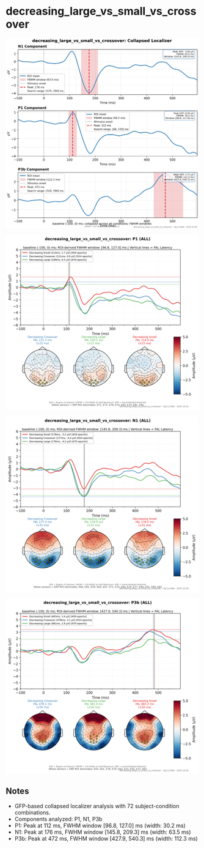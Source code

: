 # decreasing_large_vs_small_vs_crossover

![figure](docs/assets/plots/decreasing_large_vs_small_vs_crossover/decreasing_large_vs_small_vs_crossover-collapsed_localizer.png)

![figure](docs/assets/plots/decreasing_large_vs_small_vs_crossover/decreasing_large_vs_small_vs_crossover-P1.png)

![figure](docs/assets/plots/decreasing_large_vs_small_vs_crossover/decreasing_large_vs_small_vs_crossover-N1.png)

![figure](docs/assets/plots/decreasing_large_vs_small_vs_crossover/decreasing_large_vs_small_vs_crossover-P3b.png)


## Notes

- GFP-based collapsed localizer analysis with 72 subject-condition combinations.
- Components analyzed: P1, N1, P3b
- P1: Peak at 112 ms, FWHM window [96.8, 127.0] ms (width: 30.2 ms)
- N1: Peak at 176 ms, FWHM window [145.8, 209.3] ms (width: 63.5 ms)
- P3b: Peak at 472 ms, FWHM window [427.9, 540.3] ms (width: 112.3 ms)
